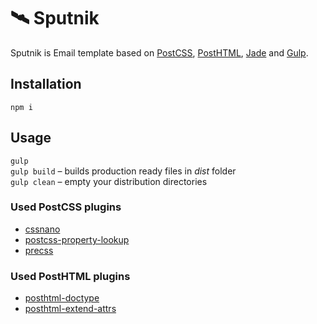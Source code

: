 # 🛰 Sputnik

Sputnik is Email template based on [PostCSS](https://github.com/postcss/postcss), [PostHTML](https://github.com/posthtml/posthtml), [Jade](http://jade-lang.com) and [Gulp](http://gulpjs.com). 

## Installation

```
npm i
```

## Usage

`gulp`<br />
`gulp build` – builds production ready files in *dist* folder<br />
`gulp clean` – empty your distribution directories

### Used PostCSS plugins

- [cssnano](https://github.com/ben-eb/cssnano)
- [postcss-property-lookup](https://github.com/simonsmith/postcss-property-lookup)
- [precss](https://github.com/jonathantneal/precss)

### Used PostHTML plugins
- [posthtml-doctype](https://github.com/posthtml/posthtml-doctype)
- [posthtml-extend-attrs](https://github.com/theprotein/posthtml-extend-attrs)
